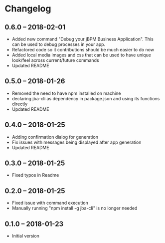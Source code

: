 # Changelog

## 0.6.0 – 2018-02-01

-   Added new command "Debug your jBPM Business Application". This can be used to debug processes in your app.
-   Refactored code so it contributions should be much easier to do now
-   Added local media images and css that can be used to have unique look/feel across current/future commands
-   Updated README

## 0.5.0 – 2018-01-26

-   Removed the need to have npm installed on machine
-   declaring jba-cli as dependency in package.json and using its functions directly
-   Updated README

## 0.4.0 – 2018-01-25

-   Adding confirmation dialog for generation
-   Fix issues with messages being displayed after app generation
-   Updated README

## 0.3.0 – 2018-01-25

-   Fixed typos in Readme

## 0.2.0 – 2018-01-25

-   Fixed issue with command execution
-   Manually running "npm install -g jba-cli" is no longer needed

## 0.1.0 – 2018-01-23

-   Initial version

